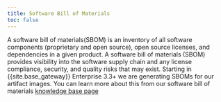 ```yaml
---
title: Software Bill of Materials
toc: false
---
```


A software bill of materials(SBOM) is an inventory of all software components (proprietary and open source), open source licenses, and dependencies in a given product. A software bill of materials (SBOM) provides visibility into the software supply chain and any license compliance, security, and quality risks that may exist.
Starting in {{site.base_gateway}} Enterprise 3.3+ we are generating SBOMs for our artifact images.
You can learn more about this from our software bill of materials [knowledge base page](https://support.konghq.com/support/s/article/SBOM-Artifacts-for-Kong-Gateway-3-3-0-0)
